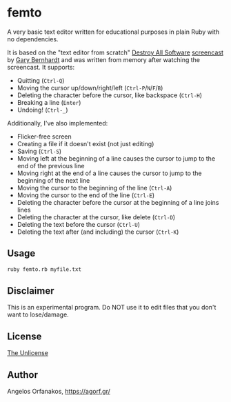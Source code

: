 # femto

A very basic text editor written for educational purposes in plain Ruby with no
dependencies.

It is based on the "text editor from scratch" [Destroy All Software][DAS]
[screencast][] by [Gary Bernhardt][] and was written from memory after watching
the screencast. It supports:

* Quitting (`Ctrl-Q`)
* Moving the cursor up/down/right/left (`Ctrl-P`/`N`/`F`/`B`)
* Deleting the character before the cursor, like backspace (`Ctrl-H`)
* Breaking a line (`Enter`)
* Undoing! (`Ctrl-_`)

Additionally, I've also implemented:

* Flicker-free screen
* Creating a file if it doesn't exist (not just editing)
* Saving (`Ctrl-S`)
* Moving left at the beginning of a line causes the cursor to jump to the end of
  the previous line
* Moving right at the end of a line causes the cursor to jump to the beginning
  of the next line
* Moving the cursor to the beginning of the line (`Ctrl-A`)
* Moving the cursor to the end of the line (`Ctrl-E`)
* Deleting the character before the cursor at the beginning of a line joins
  lines
* Deleting the character at the cursor, like delete (`Ctrl-D`)
* Deleting the text before the cursor (`Ctrl-U`)
* Deleting the text after (and including) the cursor (`Ctrl-K`)

[screencast]: https://www.destroyallsoftware.com/screencasts/catalog/text-editor-from-scratch
[DAS]: https://www.destroyallsoftware.com/
[Gary Bernhardt]: https://twitter.com/garybernhardt

## Usage

~~~ sh
ruby femto.rb myfile.txt
~~~

## Disclaimer

This is an experimental program. Do NOT use it to edit files that you don't want
to lose/damage.

## License

[The Unlicense](https://github.com/agorf/femto/blob/master/LICENSE)

## Author

Angelos Orfanakos, <https://agorf.gr/>
